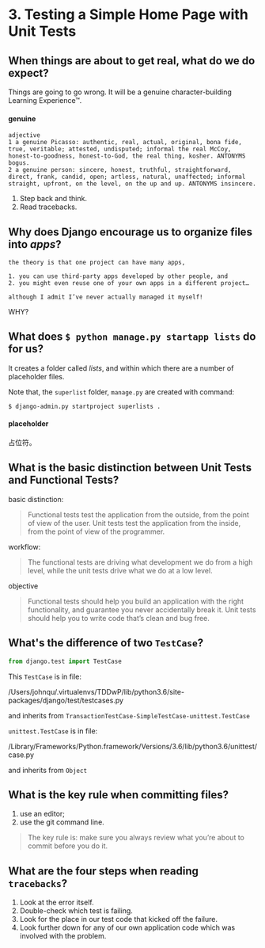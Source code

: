 # 3. Testing a Simple Home Page with Unit Tests


## When things are about to get real, what do we do expect?

Things are going to go wrong.
It will be a genuine character-building Learning Experience™.

#### genuine

    adjective
    1 a genuine Picasso: authentic, real, actual, original, bona fide, true, veritable; attested, undisputed; informal the real McCoy, honest-to-goodness, honest-to-God, the real thing, kosher. ANTONYMS bogus.
    2 a genuine person: sincere, honest, truthful, straightforward, direct, frank, candid, open; artless, natural, unaffected; informal straight, upfront, on the level, on the up and up. ANTONYMS insincere.

1. Step back and think.
2. Read tracebacks.


## Why does Django encourage us to organize files into *apps*?

    the theory is that one project can have many apps, 
    
    1. you can use third-party apps developed by other people, and 
    2. you might even reuse one of your own apps in a different project…​
    
    although I admit I’ve never actually managed it myself!

WHY?

## What does `$ python manage.py startapp lists` do for us?

It creates a folder called *lists*, and within which there are a number of placeholder files. 

Note that, the `superlist` folder, `manage.py` are created with command:

```commandline
$ django-admin.py startproject superlists .
```

#### placeholder

占位符。


## What is the basic distinction between Unit Tests and Functional Tests?

basic distinction:

> Functional tests test the application from the outside, from the point of view of the user. Unit tests test the application from the inside, from the point of view of the programmer.

workflow:

> The functional tests are driving what development we do from a high level, while the unit tests drive what we do at a low level.

objective

> Functional tests should help you build an application with the right functionality, and guarantee you never accidentally break it. Unit tests should help you to write code that’s clean and bug free.


## What's the difference of two `TestCase`?

```python
from django.test import TestCase
```

This `TestCase` is in file:

/Users/johnqu/.virtualenvs/TDDwP/lib/python3.6/site-packages/django/test/testcases.py

and inherits from `TransactionTestCase-SimpleTestCase-unittest.TestCase`

`unittest.TestCase` is in file:

/Library/Frameworks/Python.framework/Versions/3.6/lib/python3.6/unittest/case.py

and inherits from `Object`


## What is the key rule when committing files?

1. use an editor;
2. use the git command line.

> The key rule is: make sure you always review what you’re about to commit before you do it.


## What are the four steps when reading `tracebacks`?

1. Look at the error itself.
2. Double-check which test is failing.
3. Look for the place in our test code that kicked off the failure.
4. Look further down for any of our own application code which was involved with the problem.


##
